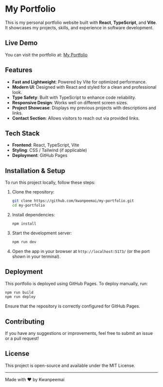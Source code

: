 # My Portfolio

This is my personal portfolio website built with **React**, **TypeScript**, and **Vite**. It showcases my projects, skills, and experience in software development.

## Live Demo
You can visit the portfolio at: [My Portfolio](https://kwanpeemai.github.io/my-portfolio/)

## Features
- **Fast and Lightweight**: Powered by Vite for optimized performance.
- **Modern UI**: Designed with React and styled for a clean and professional look.
- **Type Safety**: Built with TypeScript to enhance code reliability.
- **Responsive Design**: Works well on different screen sizes.
- **Project Showcase**: Displays my previous projects with descriptions and links.
- **Contact Section**: Allows visitors to reach out via provided links.

## Tech Stack
- **Frontend**: React, TypeScript, Vite
- **Styling**: CSS / Tailwind (if applicable)
- **Deployment**: GitHub Pages

## Installation & Setup
To run this project locally, follow these steps:

1. Clone the repository:
   ```sh
   git clone https://github.com/kwanpeemai/my-portfolio.git
   cd my-portfolio
   ```

2. Install dependencies:
   ```sh
   npm install
   ```

3. Start the development server:
   ```sh
   npm run dev
   ```

4. Open the app in your browser at `http://localhost:5173/` (or the port shown in your terminal).

## Deployment
This portfolio is deployed using GitHub Pages. To deploy manually, run:
```sh
npm run build
npm run deploy
```
Ensure that the repository is correctly configured for GitHub Pages.

## Contributing
If you have any suggestions or improvements, feel free to submit an issue or a pull request!

## License
This project is open-source and available under the MIT License.

---

Made with ❤️ by Kwanpeemai

